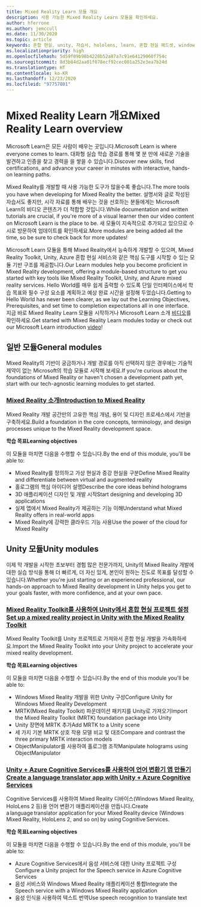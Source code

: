 ```yaml
---
title: Mixed Reality Learn 모듈 개요
description: 사용 가능한 Mixed Reality Learn 모듈을 확인하세요.
author: hferrone
ms.author: jemccull
ms.date: 11/30/2020
ms.topic: article
keywords: 혼합 현실, unity, 자습서, hololens, learn, 혼합 현실 헤드셋, windows mixed reality 헤드셋, 가상 현실 헤드셋, 가상 현실이란, 증강 현실이란, MRTK, mixed reality toolkit, 언어 번역, Azure, Azure cognitive services, Microsoft Learn
ms.localizationpriority: high
ms.openlocfilehash: 5d59f09b98b4228b52a87a7c91e64129060f754c
ms.sourcegitcommit: 8d3b84d2aa01f078ecf92cec001a252e3ea7b24d
ms.translationtype: HT
ms.contentlocale: ko-KR
ms.lasthandoff: 12/23/2020
ms.locfileid: "97757801"
---
```

# <a name="mixed-reality-learn-overview"></a><span data-ttu-id="e841b-104">Mixed Reality Learn 개요</span><span class="sxs-lookup"><span data-stu-id="e841b-104">Mixed Reality Learn overview</span></span>

<span data-ttu-id="e841b-105">Microsoft Learn은 모든 사람이 배우는 곳입니다.</span><span class="sxs-lookup"><span data-stu-id="e841b-105">Microsoft Learn is where everyone comes to learn.</span></span> <span data-ttu-id="e841b-106">대화형 실습 학습 경로를 통해 몇 분 만에 새로운 기술을 발견하고 인증을 찾고 경력을 을 쌓을 수 있습니다.</span><span class="sxs-lookup"><span data-stu-id="e841b-106">Discover new skills, find certifications, and advance your career in minutes with interactive, hands-on learning paths.</span></span> 

<span data-ttu-id="e841b-107">Mixed Reality를 개발할 때 사용 가능한 도구가 많을수록 좋습니다.</span><span class="sxs-lookup"><span data-stu-id="e841b-107">The more tools you have when developing for Mixed Reality the better.</span></span> <span data-ttu-id="e841b-108">설명서와 글로 작성된 자습서도 좋지만, 시각 자료를 통해 배우는 것을 선호하는 분들에게는 Microsoft Learn의 비디오 콘텐츠가 더 적합할 것입니다.</span><span class="sxs-lookup"><span data-stu-id="e841b-108">While documentation and written tutorials are crucial, if you're more of a visual learner then our video content on Microsoft Learn is the place to be.</span></span> <span data-ttu-id="e841b-109">새 모듈이 지속적으로 추가되고 있으므로 수시로 방문하여 업데이트를 확인하세요.</span><span class="sxs-lookup"><span data-stu-id="e841b-109">More modules are being added all the time, so be sure to check back for more updates!</span></span>

<span data-ttu-id="e841b-110">Microsoft Learn 모듈을 통해 Mixed Reality에서 능숙하게 개발할 수 있으며, Mixed Reality Toolkit, Unity, Azure 혼합 현실 서비스와 같은 핵심 도구를 시작할 수 있는 모듈 기반 구조를 제공합니다.</span><span class="sxs-lookup"><span data-stu-id="e841b-110">Our Learn modules help you become proficient in Mixed Reality development, offering a module-based structure to get you started with key tools like Mixed Reality Toolkit, Unity, and Azure mixed reality services.</span></span> <span data-ttu-id="e841b-111">Hello World를 매우 쉽게 출력할 수 있도록 단일 인터페이스에서 학습 목표와 필수 구성 요소를 계획하고 예상 완료 시간을 설정해 두었습니다.</span><span class="sxs-lookup"><span data-stu-id="e841b-111">Getting to Hello World has never been clearer, as we lay out the Learning Objectives, Prerequisites, and set time to completion expectations all in one interface.</span></span> <span data-ttu-id="e841b-112">지금 바로 Mixed Reality Learn 모듈을 시작하거나 Microsoft Learn 소개 [비디오](https://channel9.msdn.com/Blogs/One-Dev-Minute/What-is-Microsoft-Learn)를 확인하세요.</span><span class="sxs-lookup"><span data-stu-id="e841b-112">Get started with Mixed Reality Learn modules today or check out our Microsoft Learn introduction [video](https://channel9.msdn.com/Blogs/One-Dev-Minute/What-is-Microsoft-Learn)!</span></span>

## <a name="general-modules"></a><span data-ttu-id="e841b-113">일반 모듈</span><span class="sxs-lookup"><span data-stu-id="e841b-113">General modules</span></span>

<span data-ttu-id="e841b-114">Mixed Reality의 기반이 궁금하거나 개발 경로를 아직 선택하지 않은 경우에는 기술적 제약이 없는 Microsoft의 학습 모듈로 시작해 보세요.</span><span class="sxs-lookup"><span data-stu-id="e841b-114">If you're curious about the foundations of Mixed Reality or haven't chosen a development path yet, start with our tech-agnostic learning modules to get started.</span></span>

### <a name="introduction-to-mixed-reality"></a>[<span data-ttu-id="e841b-115">Mixed Reality 소개</span><span class="sxs-lookup"><span data-stu-id="e841b-115">Introduction to Mixed Reality</span></span>](https://docs.microsoft.com/learn/modules/intro-to-mixed-reality/)

<span data-ttu-id="e841b-116">Mixed Reality 개발 공간만의 고유한 핵심 개념, 용어 및 디자인 프로세스에서 기반을 구축하세요.</span><span class="sxs-lookup"><span data-stu-id="e841b-116">Build a foundation in the core concepts, terminology, and design processes unique to the Mixed Reality development space.</span></span>

<span data-ttu-id="e841b-117">**학습 목표**</span><span class="sxs-lookup"><span data-stu-id="e841b-117">**Learning objectives**</span></span>

<span data-ttu-id="e841b-118">이 모듈을 마치면 다음을 수행할 수 있습니다.</span><span class="sxs-lookup"><span data-stu-id="e841b-118">By the end of this module, you'll be able to:</span></span>

* <span data-ttu-id="e841b-119">Mixed Reality를 정의하고 가상 현실과 증강 현실을 구분</span><span class="sxs-lookup"><span data-stu-id="e841b-119">Define Mixed Reality and differentiate between virtual and augmented reality</span></span>
* <span data-ttu-id="e841b-120">홀로그램의 핵심 아이디어 설명</span><span class="sxs-lookup"><span data-stu-id="e841b-120">Describe the core ideas behind holograms</span></span>
* <span data-ttu-id="e841b-121">3D 애플리케이션 디자인 및 개발 시작</span><span class="sxs-lookup"><span data-stu-id="e841b-121">Start designing and developing 3D applications</span></span>
* <span data-ttu-id="e841b-122">실제 앱에서 Mixed Reality가 제공하는 기능 이해</span><span class="sxs-lookup"><span data-stu-id="e841b-122">Understand what Mixed Reality offers in real-world apps</span></span>
* <span data-ttu-id="e841b-123">Mixed Reality에 강력한 클라우드 기능 사용</span><span class="sxs-lookup"><span data-stu-id="e841b-123">Use the power of the cloud for Mixed Reality</span></span>

## <a name="unity-modules"></a><span data-ttu-id="e841b-124">Unity 모듈</span><span class="sxs-lookup"><span data-stu-id="e841b-124">Unity modules</span></span>

<span data-ttu-id="e841b-125">이제 막 개발을 시작한 초보부터 경험 많은 전문가까지, Unity의 Mixed Reality 개발에 대한 실습 방식을 통해 더 빠르게, 더 자신 있게, 본인이 원하는 진도로 목표를 달성할 수 있습니다.</span><span class="sxs-lookup"><span data-stu-id="e841b-125">Whether you're just starting or an experienced professional, our hands-on approach to Mixed Reality development in Unity helps you get to your goals faster, with more confidence, and at your own pace.</span></span>

### <a name="set-up-a-mixed-reality-project-in-unity-with-the-mixed-reality-toolkit"></a>[<span data-ttu-id="e841b-126">Mixed Reality Toolkit를 사용하여 Unity에서 혼합 현실 프로젝트 설정</span><span class="sxs-lookup"><span data-stu-id="e841b-126">Set up a mixed reality project in Unity with the Mixed Reality Toolkit</span></span>](https://docs.microsoft.com/learn/modules/mixed-reality-toolkit-project-unity/)

<span data-ttu-id="e841b-127">Mixed Reality Toolkit를 Unity 프로젝트로 가져와서 혼합 현실 개발을 가속화하세요.</span><span class="sxs-lookup"><span data-stu-id="e841b-127">Import the Mixed Reality Toolkit into your Unity project to accelerate your mixed reality development.</span></span>

<span data-ttu-id="e841b-128">**학습 목표**</span><span class="sxs-lookup"><span data-stu-id="e841b-128">**Learning objectives**</span></span>

<span data-ttu-id="e841b-129">이 모듈을 마치면 다음을 수행할 수 있습니다.</span><span class="sxs-lookup"><span data-stu-id="e841b-129">By the end of this module you'll be able to:</span></span>

* <span data-ttu-id="e841b-130">Windows Mixed Reality 개발을 위한 Unity 구성</span><span class="sxs-lookup"><span data-stu-id="e841b-130">Configure Unity for Windows Mixed Reality Development</span></span>
* <span data-ttu-id="e841b-131">MRTK(Mixed Reality Toolkit) 파운데이션 패키지를 Unity로 가져오기</span><span class="sxs-lookup"><span data-stu-id="e841b-131">Import the Mixed Reality Toolkit (MRTK) foundation package into Unity</span></span>
* <span data-ttu-id="e841b-132">Unity 장면에 MRTK 추가</span><span class="sxs-lookup"><span data-stu-id="e841b-132">Add MRTK to a Unity scene</span></span>
* <span data-ttu-id="e841b-133">세 가지 기본 MRTK 상호 작용 모델 비교 및 대조</span><span class="sxs-lookup"><span data-stu-id="e841b-133">Compare and contrast the three primary MRTK interaction models</span></span>
* <span data-ttu-id="e841b-134">ObjectManipulator를 사용하여 홀로그램 조작</span><span class="sxs-lookup"><span data-stu-id="e841b-134">Manipulate holograms using ObjectManipulator</span></span>

### <a name="create-a-language-translator-app-with-unity--azure-cognitive-services"></a>[<span data-ttu-id="e841b-135">Unity + Azure Cognitive Services를 사용하여 언어 변환기 앱 만들기</span><span class="sxs-lookup"><span data-stu-id="e841b-135">Create a language translator app with Unity + Azure Cognitive Services</span></span>](https://docs.microsoft.com/learn/modules/create-language-translator-mixed-reality-application-unity-azure-cognitive-services/)

<span data-ttu-id="e841b-136">Cognitive Services를 사용하여 Mixed Reality 디바이스(Windows Mixed Reality, HoloLens 2 등)용 언어 변환기 애플리케이션을 만듭니다.</span><span class="sxs-lookup"><span data-stu-id="e841b-136">Create a language translator application for your Mixed Reality device (Windows Mixed Reality, HoloLens 2, and so on) by using Cognitive Services.</span></span>

<span data-ttu-id="e841b-137">**학습 목표**</span><span class="sxs-lookup"><span data-stu-id="e841b-137">**Learning objectives**</span></span>

<span data-ttu-id="e841b-138">이 모듈을 마치면 다음을 수행할 수 있습니다.</span><span class="sxs-lookup"><span data-stu-id="e841b-138">By the end of this module, you'll be able to:</span></span>

* <span data-ttu-id="e841b-139">Azure Cognitive Services에서 음성 서비스에 대한 Unity 프로젝트 구성</span><span class="sxs-lookup"><span data-stu-id="e841b-139">Configure a Unity project for the Speech service in Azure Cognitive Services</span></span>
* <span data-ttu-id="e841b-140">음성 서비스와 Windows Mixed Reality 애플리케이션 통합</span><span class="sxs-lookup"><span data-stu-id="e841b-140">Integrate the Speech service with a Windows Mixed Reality application</span></span>
* <span data-ttu-id="e841b-141">음성 인식을 사용하여 텍스트 번역</span><span class="sxs-lookup"><span data-stu-id="e841b-141">Use speech recognition to translate text</span></span>
